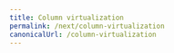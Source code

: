 ```yaml
---
title: Column virtualization
permalink: /next/column-virtualization
canonicalUrl: /column-virtualization
---
```

